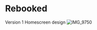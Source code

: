 # Rebooked
Version 1 Homescreen design
![IMG_9750](https://github.com/user-attachments/assets/681c9d8c-aa66-4172-b715-22a35b4be40b)
